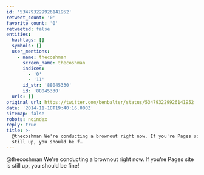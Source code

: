```yaml
---
id: '534793229926141952'
retweet_count: '0'
favorite_count: '0'
retweeted: false
entities:
  hashtags: []
  symbols: []
  user_mentions:
    - name: thecoshman
      screen_name: thecoshman
      indices:
        - '0'
        - '11'
      id_str: '88045330'
      id: '88045330'
  urls: []
original_url: https://twitter.com/benbalter/status/534793229926141952
date: '2014-11-18T19:40:16.000Z'
sitemap: false
robots: noindex
reply: true
title: >-
  @thecoshman We're conducting a brownout right now. If you're Pages site is
  still up, you should be f…
---
```


@thecoshman We're conducting a brownout right now. If you're Pages site is still up, you should be fine!
